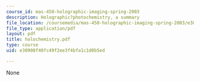 ```yaml
---
course_id: mas-450-holographic-imaging-spring-2003
description: Holographic?photochemistry, a summary
file_location: /coursemedia/mas-450-holographic-imaging-spring-2003/e30908f40fc49f2ee3f4bfa1c1d0b5ed_holochemistry.pdf
file_type: application/pdf
layout: pdf
title: holochemistry.pdf
type: course
uid: e30908f40fc49f2ee3f4bfa1c1d0b5ed

---
```

None